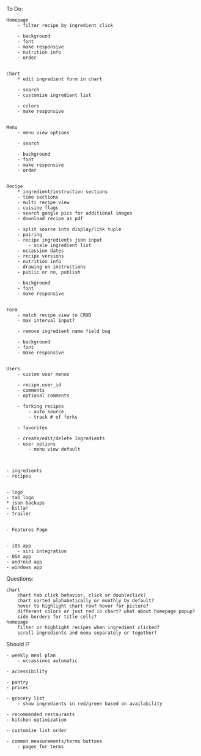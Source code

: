 To Do:

    Homepage
        - filter recipe by ingredient click

        - background
        - font
        - make responsive
        - nutrition info
        - order


    Chart
        * edit ingredient form in chart

        - search
        - customize ingredient list

        - colors
        - make responsive


    Menu
        - menu view options

        - search

        - background
        - font
        - make responsive
        - order


    Recipe
        * ingredient/instruction sections
        - time sections
        - multi recipe view
        - cuisine flags
        - search google pics for additional images
        - download recipe as pdf

        - split source into display/link tuple
        - pairing
        - recipe ingredients json input
            - scale ingredient list
        - occassion dates
        - recipe versions
        - nutrition info
        - drawing on instructions
        - public or no, publish

        - background
        - font
        - make responsive


    Form
        - match recipe view to CRUD
        - max interval input?

        - remove ingredient name field bug

        - background
        - font
        - make responsive


    Users
        - custom user menus

        - recipe.user_id
        - comments
        - optional comments

        - forking recipes
            - auto source
            - track # of forks

        - favorites

        - create/edit/delete Ingredients
        - user options
            - menu view default



    - ingredients
    - recipes


    - logo
    - tab logo
    * json backups
    - Killa!
    - trailer


    - Features Page


    - iOS app
        - siri integration
    - OSX app
    - android app
    - windows app


Questions:

    chart
        chart tab click behavior, click or doubleclick?
        chart sorted alphabetically or monthly by default?
        hover to highlight chart row? hover for picture?
        different colors or just red in chart? what about homepage popup?
        side borders for title cells?
    homepage
        filter or highlight recipes when ingredient clicked?
        scroll ingredients and menu separately or together?


Should I?

    - weekly meal plan
        - occassions automatic

    - accessibility

    - pantry
    - prices

    - grocery list
        - show ingredients in red/green based on availability

    - recommended restaurants
    - kitchen optimization

    - customize list order

    - common measurements/terms buttons
        - pages for terms
